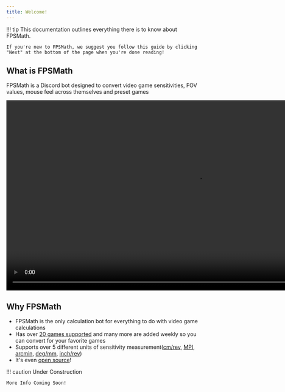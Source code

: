 ```yaml
---
title: Welcome!
---
```


!!! tip
    This documentation outlines everything there is to know about FPSMath.

    If you're new to FPSMath, we suggest you follow this guide by clicking "Next" at the bottom of the page when you're done reading!

## What is FPSMath

FPSMath is a Discord bot designed to convert video game sensitivities, FOV values, mouse feel across themselves and preset games

<video autoplay="true" loop muted height="500px">
	<source src="/assets/demo.mp4" type="video/mp4">
</video>

## Why FPSMath

- FPSMath is the only calculation bot for everything to do with video game calculations
- Has over [20 games supported](games.md) and many more are added weekly so you can convert for your favorite games
- Supports over 5 different units of sensitivity measurement([cm/rev](commands/math.md#cm), [MPI](commands/math.md#MPI), [arcmin](commands/math.md#arcmin), [deg/mm](commands/math.md#deg), [inch/rev](commands/math.md#inch))
- It's even [open source](https://github.com/animafps/fpsmath)!

!!! caution
    Under Construction

    More Info Coming Soon!
